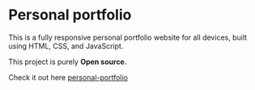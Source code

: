 # Personal portfolio

This is a fully responsive personal portfolio website for all devices, built using HTML, CSS, and JavaScript.

This project is purely **Open source.** 

Check it out here [personal-portfolio](https://debugulize.github.io/portfolio/)
